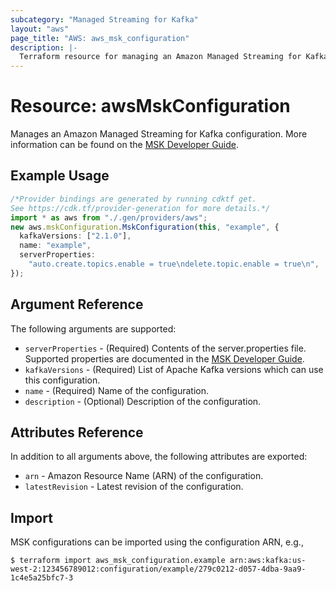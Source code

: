 ```yaml
---
subcategory: "Managed Streaming for Kafka"
layout: "aws"
page_title: "AWS: aws_msk_configuration"
description: |-
  Terraform resource for managing an Amazon Managed Streaming for Kafka configuration
---
```


# Resource: awsMskConfiguration

Manages an Amazon Managed Streaming for Kafka configuration. More information can be found on the [MSK Developer Guide](https://docs.aws.amazon.com/msk/latest/developerguide/msk-configuration.html).

## Example Usage

```typescript
/*Provider bindings are generated by running cdktf get.
See https://cdk.tf/provider-generation for more details.*/
import * as aws from "./.gen/providers/aws";
new aws.mskConfiguration.MskConfiguration(this, "example", {
  kafkaVersions: ["2.1.0"],
  name: "example",
  serverProperties:
    "auto.create.topics.enable = true\ndelete.topic.enable = true\n",
});

```

## Argument Reference

The following arguments are supported:

* `serverProperties` - (Required) Contents of the server.properties file. Supported properties are documented in the [MSK Developer Guide](https://docs.aws.amazon.com/msk/latest/developerguide/msk-configuration-properties.html).
* `kafkaVersions` - (Required) List of Apache Kafka versions which can use this configuration.
* `name` - (Required) Name of the configuration.
* `description` - (Optional) Description of the configuration.

## Attributes Reference

In addition to all arguments above, the following attributes are exported:

* `arn` - Amazon Resource Name (ARN) of the configuration.
* `latestRevision` - Latest revision of the configuration.

## Import

MSK configurations can be imported using the configuration ARN, e.g.,

```console
$ terraform import aws_msk_configuration.example arn:aws:kafka:us-west-2:123456789012:configuration/example/279c0212-d057-4dba-9aa9-1c4e5a25bfc7-3
```
